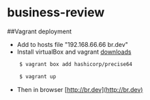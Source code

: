 # business-review

##Vagrant deployment

- Add to hosts file "192.168.66.66  br.dev"
- Install virtualBox and vagrant [downloads](https://www.vagrantup.com/downloads.html)
```sh 
    $ vagrant box add hashicorp/precise64
```
```sh 
    $ vagrant up
```
- Then in browser [http://br.dev](http://br.dev)

